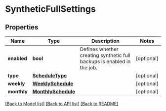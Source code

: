 # SyntheticFullSettings

## Properties
Name | Type | Description | Notes
------------ | ------------- | ------------- | -------------
**enabled** | **bool** | Defines whether creating synthetic full backups is enabled in the job. | [optional] 
**type** | [**ScheduleType**](ScheduleType.md) |  | [optional] 
**weekly** | [**WeeklySchedule**](WeeklySchedule.md) |  | [optional] 
**monthly** | [**MonthlySchedule**](MonthlySchedule.md) |  | [optional] 

[[Back to Model list]](../README.md#documentation-for-models) [[Back to API list]](../README.md#documentation-for-api-endpoints) [[Back to README]](../README.md)

